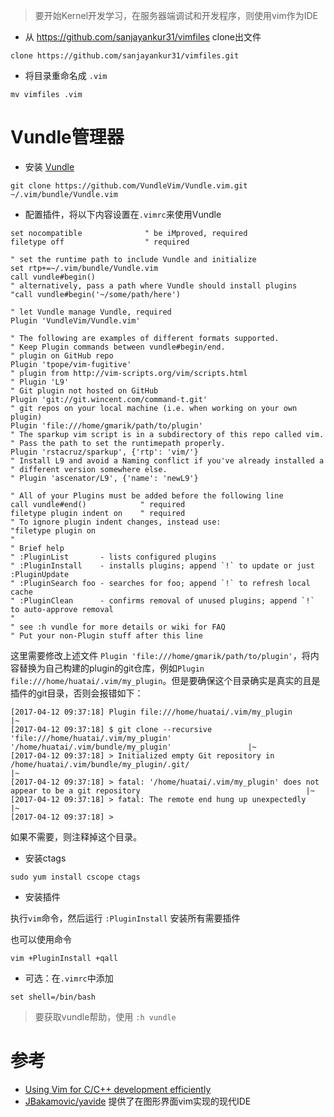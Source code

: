 > 要开始Kernel开发学习，在服务器端调试和开发程序，则使用vim作为IDE

* 从 https://github.com/sanjayankur31/vimfiles clone出文件

```
clone https://github.com/sanjayankur31/vimfiles.git
```

* 将目录重命名成 `.vim`

```
mv vimfiles .vim
```

# Vundle管理器

* 安装 [Vundle](https://github.com/VundleVim/Vundle.vim)

```
git clone https://github.com/VundleVim/Vundle.vim.git ~/.vim/bundle/Vundle.vim
```

* 配置插件，将以下内容设置在`.vimrc`来使用Vundle

```
set nocompatible              " be iMproved, required
filetype off                  " required

" set the runtime path to include Vundle and initialize
set rtp+=~/.vim/bundle/Vundle.vim
call vundle#begin()
" alternatively, pass a path where Vundle should install plugins
"call vundle#begin('~/some/path/here')

" let Vundle manage Vundle, required
Plugin 'VundleVim/Vundle.vim'

" The following are examples of different formats supported.
" Keep Plugin commands between vundle#begin/end.
" plugin on GitHub repo
Plugin 'tpope/vim-fugitive'
" plugin from http://vim-scripts.org/vim/scripts.html
" Plugin 'L9'
" Git plugin not hosted on GitHub
Plugin 'git://git.wincent.com/command-t.git'
" git repos on your local machine (i.e. when working on your own plugin)
Plugin 'file:///home/gmarik/path/to/plugin'
" The sparkup vim script is in a subdirectory of this repo called vim.
" Pass the path to set the runtimepath properly.
Plugin 'rstacruz/sparkup', {'rtp': 'vim/'}
" Install L9 and avoid a Naming conflict if you've already installed a
" different version somewhere else.
" Plugin 'ascenator/L9', {'name': 'newL9'}

" All of your Plugins must be added before the following line
call vundle#end()            " required
filetype plugin indent on    " required
" To ignore plugin indent changes, instead use:
"filetype plugin on
"
" Brief help
" :PluginList       - lists configured plugins
" :PluginInstall    - installs plugins; append `!` to update or just :PluginUpdate
" :PluginSearch foo - searches for foo; append `!` to refresh local cache
" :PluginClean      - confirms removal of unused plugins; append `!` to auto-approve removal
"
" see :h vundle for more details or wiki for FAQ
" Put your non-Plugin stuff after this line
```

这里需要修改上述文件 `Plugin 'file:///home/gmarik/path/to/plugin'`，将内容替换为自己构建的plugin的git仓库，例如`Plugin file:///home/huatai/.vim/my_plugin`。但是要确保这个目录确实是真实的且是插件的git目录，否则会报错如下：

```
[2017-04-12 09:37:18] Plugin file:///home/huatai/.vim/my_plugin                                                                         |~
[2017-04-12 09:37:18] $ git clone --recursive 'file:///home/huatai/.vim/my_plugin' '/home/huatai/.vim/bundle/my_plugin'                 |~
[2017-04-12 09:37:18] > Initialized empty Git repository in /home/huatai/.vim/bundle/my_plugin/.git/                                    |~
[2017-04-12 09:37:18] > fatal: '/home/huatai/.vim/my_plugin' does not appear to be a git repository                                     |~
[2017-04-12 09:37:18] > fatal: The remote end hung up unexpectedly                                                                      |~
[2017-04-12 09:37:18] >
```

如果不需要，则注释掉这个目录。

* 安装ctags

```
sudo yum install cscope ctags
```

* 安装插件

执行`vim`命令，然后运行 `:PluginInstall` 安装所有需要插件

也可以使用命令

```
vim +PluginInstall +qall
```

* 可选：在`.vimrc`中添加

```
set shell=/bin/bash
```

> 要获取vundle帮助，使用 `:h vundle`

# 参考

* [Using Vim for C/C++ development efficiently](http://ankursinha.in/blog/2015/06/12/vim-c-plugins.html)
* [JBakamovic/yavide](https://github.com/JBakamovic/yavide) 提供了在图形界面vim实现的现代IDE